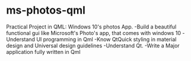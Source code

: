 # ms-photos-qml
Practical Project in QML: Windows 10's photos App.
-Build a beautiful functional gui like Microsoft's Photo's app, that comes with windows 10
-Understand UI programming in Qml
-Know QtQuick styling in material design and Universal design guidelines
-Understand Qt.
-Write a Major application fully written in Qml
